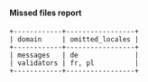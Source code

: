 #### Missed files report

```shell
+------------+-----------------+
| domain     | omitted_locales |
+------------+-----------------+
| messages   | de              |
| validators | fr, pl          |
+------------+-----------------+
```
